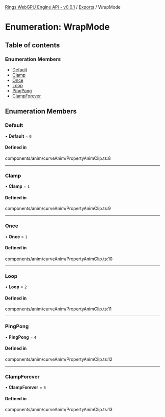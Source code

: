 [Rings WebGPU Engine API - v0.0.1](../README.md) / [Exports](../modules.md) / WrapMode

# Enumeration: WrapMode

## Table of contents

### Enumeration Members

- [Default](WrapMode.md#default)
- [Clamp](WrapMode.md#clamp)
- [Once](WrapMode.md#once)
- [Loop](WrapMode.md#loop)
- [PingPong](WrapMode.md#pingpong)
- [ClampForever](WrapMode.md#clampforever)

## Enumeration Members

### Default

• **Default** = ``0``

#### Defined in

components/anim/curveAnim/PropertyAnimClip.ts:8

___

### Clamp

• **Clamp** = ``1``

#### Defined in

components/anim/curveAnim/PropertyAnimClip.ts:9

___

### Once

• **Once** = ``1``

#### Defined in

components/anim/curveAnim/PropertyAnimClip.ts:10

___

### Loop

• **Loop** = ``2``

#### Defined in

components/anim/curveAnim/PropertyAnimClip.ts:11

___

### PingPong

• **PingPong** = ``4``

#### Defined in

components/anim/curveAnim/PropertyAnimClip.ts:12

___

### ClampForever

• **ClampForever** = ``8``

#### Defined in

components/anim/curveAnim/PropertyAnimClip.ts:13
